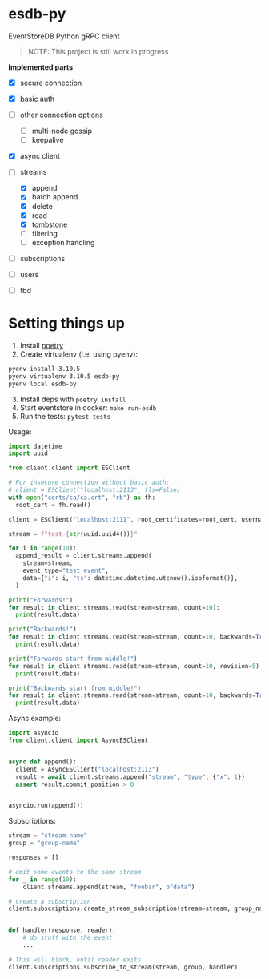# esdb-py

EventStoreDB Python gRPC client
> NOTE: This project is still work in progress

**Implemented parts**
- [x] secure connection
- [x] basic auth
- [ ] other connection options
  - [ ] multi-node gossip
  - [ ] keepalive
- [x] async client
- [ ] streams
  - [x] append
  - [x] batch append
  - [x] delete
  - [x] read
  - [x] tombstone
  - [ ] filtering
  - [ ] exception handling
- [ ] subscriptions
- [ ] users
- [ ] tbd


# Setting things up
1. Install [poetry](https://python-poetry.org/docs/#installation)
2. Create virtualenv (i.e. using pyenv):
```sh
pyenv install 3.10.5
pyenv virtualenv 3.10.5 esdb-py
pyenv local esdb-py
```
3. Install deps with `poetry install`
4. Start eventstore in docker: `make run-esdb`
5. Run the tests: `pytest tests`

Usage:

```py
import datetime
import uuid

from client.client import ESClient

# For insecure connection without basic auth:
# client = ESClient("localhost:2113", tls=False)
with open("certs/ca/ca.crt", "rb") as fh:
  root_cert = fh.read()

client = ESClient("localhost:2111", root_certificates=root_cert, username="admin", password="changeit")

stream = f"test-{str(uuid.uuid4())}"

for i in range(10):
  append_result = client.streams.append(
    stream=stream,
    event_type="test_event",
    data={"i": i, "ts": datetime.datetime.utcnow().isoformat()},
  )

print("Forwards!")
for result in client.streams.read(stream=stream, count=10):
  print(result.data)

print("Backwards!")
for result in client.streams.read(stream=stream, count=10, backwards=True):
  print(result.data)

print("Forwards start from middle!")
for result in client.streams.read(stream=stream, count=10, revision=5):
  print(result.data)

print("Backwards start from middle!")
for result in client.streams.read(stream=stream, count=10, backwards=True, revision=5):
  print(result.data)
```

Async example:

```py
import asyncio
from client.client import AsyncESClient


async def append():
  client = AsyncESClient("localhost:2113")
  result = await client.streams.append("stream", "type", {"x": 1})
  assert result.commit_position > 0


asyncio.run(append())
```

Subscriptions:
```py
stream = "stream-name"
group = "group-name"

responses = []

# emit some events to the same stream
for _ in range(10):
    client.streams.append(stream, "foobar", b"data")

# create a subscription
client.subscriptions.create_stream_subscription(stream=stream, group_name=group)


def handler(response, reader):
    # do stuff with the event
    ...

# This will block, until reader exits
client.subscriptions.subscribe_to_stream(stream, group, handler)
```
